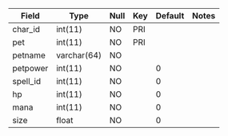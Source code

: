 **Field**|**Type**|**Null**|**Key**|**Default**|**Notes**
-----|-----|-----|-----|-----|-----
char\_id|int(11)|NO|PRI| | 
pet|int(11)|NO|PRI| | 
petname|varchar(64)|NO| | | 
petpower|int(11)|NO| |0| 
spell\_id|int(11)|NO| |0| 
hp|int(11)|NO| |0| 
mana|int(11)|NO| |0| 
size|float|NO| |0| 